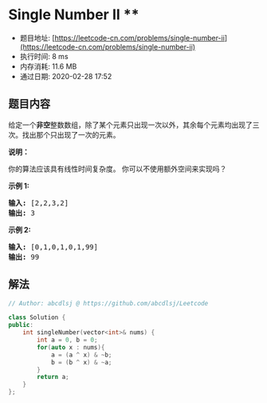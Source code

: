 # Single Number II **
- 题目地址: [https://leetcode-cn.com/problems/single-number-ii](https://leetcode-cn.com/problems/single-number-ii)
- 执行时间: 8 ms
- 内存消耗: 11.6 MB
- 通过日期: 2020-02-28 17:52

## 题目内容
<p>给定一个<strong>非空</strong>整数数组，除了某个元素只出现一次以外，其余每个元素均出现了三次。找出那个只出现了一次的元素。</p>

<p><strong>说明：</strong></p>

<p>你的算法应该具有线性时间复杂度。 你可以不使用额外空间来实现吗？</p>

<p><strong>示例 1:</strong></p>

<pre><strong>输入:</strong> [2,2,3,2]
<strong>输出:</strong> 3
</pre>

<p><strong>示例 2:</strong></p>

<pre><strong>输入:</strong> [0,1,0,1,0,1,99]
<strong>输出:</strong> 99</pre>


## 解法
```cpp
// Author: abcdlsj @ https://github.com/abcdlsj/Leetcode

class Solution {
public:
    int singleNumber(vector<int>& nums) {
        int a = 0, b = 0;
        for(auto x : nums){
            a = (a ^ x) & ~b;
            b = (b ^ x) & ~a;
        }
        return a;
    }
};

```